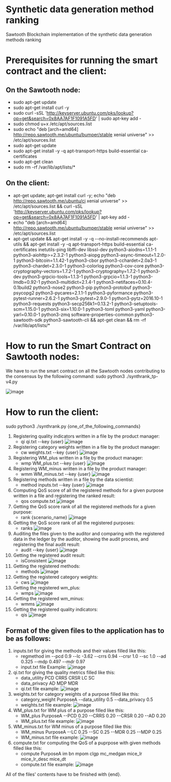 # Synthetic data generation method ranking
Sawtooth Blockchain implementation of the synthetic data generation methods ranking

# Prerequisites for running the smart contract and the client:
## On the Sawtooth node:
* sudo apt-get update 
* sudo apt-get install curl -y 
* sudo curl -sSL 'http://keyserver.ubuntu.com/pks/lookup?op=get&search=0x8AA7AF1F1091A5FD' | sudo apt-key add - 
* sudo chmod u+x /etc/apt/sources.list 
* sudo echo "deb [arch=amd64] http://repo.sawtooth.me/ubuntu/bumper/stable xenial universe" >> /etc/apt/sources.list 
* sudo apt-get update 
* sudo apt-get install -y -q apt-transport-https build-essential ca-certificates 
* sudo apt-get clean 
* sudo rm -rf /var/lib/apt/lists/* 
## On the client:
* apt-get update;  apt-get install curl -y;  echo "deb http://repo.sawtooth.me/ubuntu/ci xenial universe" >> /etc/apt/sources.list  && curl -sSL 'http://keyserver.ubuntu.com/pks/lookup?op=get&search=0x8AA7AF1F1091A5FD' | apt-key add - 
* echo "deb [arch=amd64] http://repo.sawtooth.me/ubuntu/bumper/stable xenial universe" >> /etc/apt/sources.list 
* apt-get update  && apt-get install -y -q --no-install-recommends     apt-utils  && apt-get install -y -q     apt-transport-https     build-essential     ca-certificates     inetutils-ping     libffi-dev     libssl-dev     python3-aiodns=1.1.1-1     python3-aiohttp>=2.3.2-1     python3-aiopg     python3-async-timeout=1.2.0-1     python3-bitcoin=1.1.42-1     python3-cbor     python3-cchardet=2.0a3-1     python3-chardet=2.3.0-1     python3-colorlog     python3-cov-core     python3-cryptography-vectors=1.7.2-1     python3-cryptography=1.7.2-1     python3-dev     python3-grpcio-tools=1.1.3-1     python3-grpcio=1.1.3-1     python3-lmdb=0.92-1     python3-multidict=2.1.4-1     python3-netifaces=0.10.4-0.1build2     python3-nose2     python3-pip     python3-protobuf     python3-psycopg2     python3-pycares=2.1.1-1     python3-pyformance     python3-pytest-runner=2.6.2-1     python3-pytest=2.9.0-1     python3-pytz=2016.10-1     python3-requests     python3-secp256k1=0.13.2-1     python3-setuptools-scm=1.15.0-1     python3-six=1.10.0-1     python3-toml     python3-yaml     python3-yarl=0.10.0-1     python3-zmq     software-properties-common     python3-sawtooth-sdk     python3-sawtooth-cli  && apt-get clean  && rm -rf /var/lib/apt/lists/* 

# How to run the Smart Contract on Sawtooth nodes:
We have to run the smart contract on all the Sawtooth nodes contributing to the consensus by the following command: sudo python3 ./synthrank_tp-v4.py

![image](https://github.com/mhtaba/synthrank/assets/111292110/8908caf2-406d-4e5f-ad0d-5ee2136b56ce)

# How to run the client:
sudo python3 ./synthrank.py {one_of_the_following_commands}
1. Registering quality indicators written in a file by the product manager:
   * qi qi.txt --key {user}
     ![image](https://github.com/mhtaba/synthrank/assets/111292110/30e0acc5-dea4-4953-8674-cf349ad38dc5)
2. Registering category weights written in a file by the product manager:
   * cw weights.txt --key {user}
     ![image](https://github.com/mhtaba/synthrank/assets/111292110/0f287ae4-8049-4160-a166-2ceac3b51f7f)
3. Registering WM_plus written in a file by the product manager:
   * wmp WM_plus.txt --key {user}
     ![image](https://github.com/mhtaba/synthrank/assets/111292110/3e51dd08-7124-4a30-b5ee-8161054e4303)
4. Registering WM_minus written in a file by the product manager:
   * wmm WM_minus.txt --key {user}
     ![image](https://github.com/mhtaba/synthrank/assets/111292110/3bda4991-7b29-4c55-8863-0b926853f16d)
5. Registering methods written in a file by the data scientist:
   * method inputs.txt --key {user}
     ![image](https://github.com/mhtaba/synthrank/assets/111292110/7f255bbc-fd80-4866-a21d-a9322cdaf283)
6. Computing QoS score of all the registered methods for a given purpose written in a file and registering the ranked result:
   * qos compute.txt
     ![image](https://github.com/mhtaba/synthrank/assets/111292110/7d796981-c32a-49b4-8d97-f185cd5512b6)
7. Getting the QoS score rank of all the registered methods for a given purpose:
   * rank {scenario_name}
     ![image](https://github.com/mhtaba/synthrank/assets/111292110/0ebe0b5f-2416-4d32-a35b-a524bd63ab40)
8. Getting the QoS score rank of all the registered purposes:
   * ranks
    ![image](https://github.com/mhtaba/synthrank/assets/111292110/4565537c-3e17-4630-b23c-de58858409e2)
9. Auditing the files given to the auditor and comparing with the registered data in the ledger by the auditor, showing the audit process, and registering the final audit result:
   * audit --key {user}
     ![image](https://github.com/mhtaba/synthrank/assets/111292110/6ec93b77-25d3-4768-a4a1-634378ce3c9f)
10. Getting the registered audit result:
    * isConsistent
      ![image](https://github.com/mhtaba/synthrank/assets/111292110/99612269-a5e9-4927-a27d-5b3155c87421)
11. Getting the registered methods:
    * methods
     ![image](https://github.com/mhtaba/synthrank/assets/111292110/f6e58c5d-9b09-4751-8a70-9e02673a71ac)
12. Getting the registered category weights:
    * cws
      ![image](https://github.com/mhtaba/synthrank/assets/111292110/11dd7747-693f-4151-8f79-e294b986c49e)
13. Getting the registered wm_plus:
    * wmps
      ![image](https://github.com/mhtaba/synthrank/assets/111292110/b2b0e9c8-511b-42eb-98b6-9e3ae2d76fa0)
14. Getting the registered wm_minus:
    * wmms
      ![image](https://github.com/mhtaba/synthrank/assets/111292110/18e55193-dbc8-4dd9-8601-3a130702630b)
15. Getting the registered quality indicators:
    * qis
      ![image](https://github.com/mhtaba/synthrank/assets/111292110/71ef8a77-e5f6-463e-8801-d32b83df3b98)
    
## Format of the given files to the application has to be as follows:
1. inputs.txt for giving the methods and their values filled like this:
   * regmethod im --pcd 0.9 --lc -3.62 --crrs 0.94 --crsr 1.0 --sc 1.0 --ad 0.325 --mdp 0.497 --mdr 0.97
   * input.txt file Example:
     ![image](https://github.com/mhtaba/synthrank/assets/111292110/d8cbea57-e9d5-41a3-9315-7d08f1671c06)
2. qi.txt for giving the quality metrics filled like this:
   * data_utility PCD CRRS CRSR LC SC
   * data_privacy AD MDP MDR
   * qi.txt file example:
     ![image](https://github.com/mhtaba/synthrank/assets/111292110/6595864f-d6e7-4fef-96cb-e69fa700b7de)
3. weights.txt for category weights of a purpose filled like this:
   * category_weight PurposeA --data_utility 0.5 --data_privacy 0.5
   * weights.txt file example:
     ![image](https://github.com/mhtaba/synthrank/assets/111292110/89abcecc-9a81-46cd-81ed-204a241a7757)
4. WM_plus.txt for WM plus of a purpose filled like this:
   * WM_plus PurposeA --PCD 0.20 --CRRS 0.20 --CRSR 0.20 --AD 0.20
   * WM_plus.txt file example:
     ![image](https://github.com/mhtaba/synthrank/assets/111292110/62d67cc2-6bcd-408d-89fd-cf777ab63d7f)
5. WM_minus.txt for WM minus of a purpose filled like this:
   * WM_minus PurposeA --LC 0.25 --SC 0.25 --MDR 0.25 --MDP 0.25
   * WM_minus.txt file example:
     ![image](https://github.com/mhtaba/synthrank/assets/111292110/773ccd1b-8f1a-4911-9cf0-0d39a999b1b0)
6. compute.txt for computing the QoS of a puprpose with given methods filled like this:
   * compute PurposeA im bn mpom clgp mc_medgan mice_lr mice_lr_desc mice_dt
   * compute.txt file example:
     ![image](https://github.com/mhtaba/synthrank/assets/111292110/9925c9e0-94d5-4e25-a87c-a662baaf5eeb)

All of the files' contents have to be finished with {end}. 
 
